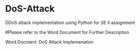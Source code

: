 # DoS-Attack
DDoS attack implementation using Python for SE II assignment 


#Please refer to the Word Document for Further Description

Word Docment:
  DoS Attack Implemenation
